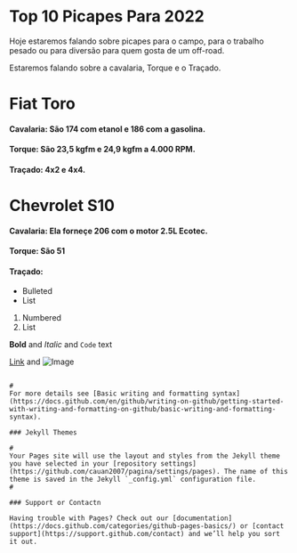 #  Top 10 Picapes Para 2022

  Hoje estaremos falando sobre picapes para o campo, para o trabalho pesado ou para diversão para quem gosta de um off-road.
 
  Estaremos falando sobre a cavalaria, Torque e o  Traçado.

# Fiat Toro 
#### Cavalaria: São 174 com etanol e 186 com a gasolina.
#### Torque: São 23,5 kgfm e 24,9 kgfm a 4.000 RPM.
#### Traçado: 4x2 e 4x4.


# Chevrolet S10
#### Cavalaria: Ela forneçe 206 com o motor 2.5L Ecotec.
#### Torque: São 51
#### Traçado:



- Bulleted
- List

1. Numbered
2. List

**Bold** and _Italic_ and `Code` text

[Link](url) and ![Image](src)
```

# 
For more details see [Basic writing and formatting syntax](https://docs.github.com/en/github/writing-on-github/getting-started-with-writing-and-formatting-on-github/basic-writing-and-formatting-syntax).

### Jekyll Themes

# 
Your Pages site will use the layout and styles from the Jekyll theme you have selected in your [repository settings](https://github.com/cauan2007/pagina/settings/pages). The name of this theme is saved in the Jekyll `_config.yml` configuration file.
# 

### Support or Contactn

Having trouble with Pages? Check out our [documentation](https://docs.github.com/categories/github-pages-basics/) or [contact support](https://support.github.com/contact) and we’ll help you sort it out.
